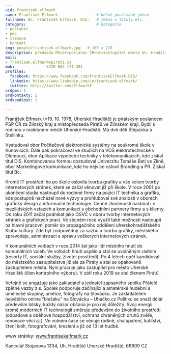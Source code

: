 ```yaml
---
uid: frantisek.elfmark
name: František Elfmark               	# běžně používáné jméno
fullname: Bc. František Elfmark, DiS.  	# jméno s tituly etc.
category:                               # kategorie
- poslanec
- pms
- clenove
- kontakt
img: people/frantisek-elfmark.jpg   # 165 x 220
description: předseda MS<br>poslanec ČR<br>zastupitel města Uh. Hradiště         	# kratký popis, max 160 znaků
mail:
- frantisek.elfmark@pirati.cz
mob:			  +420 604 171 281
profiles:
  facebook: https://www.facebook.com/FrantisekElfmark.DiS/
  linkedin: https://www.linkedin.com/in/frantisek-elfmark/
  twitter: http://twitter.com/ElfmarkF
ordpms: 1
ordkontakty: 1
ordkandidat: 1

---
```



František Elfmark (*19. 10. 1978, Uherské Hradiště) je pirátským poslancem PSP ČR za Zlínský kraj a místopředseda Pirátů ve Zlínském kraji. Bydlí s rodinou v malebném městě Uherské Hradiště. Má dvě děti Štěpánka a Stellinku.

Vystudoval obor Počítačové elektronické systémy na soukromé škole v Kunovicích. Dále pak pokračoval ve studiích na VOŠ elektrotechnické v Olomouci, obor Aplikace výpočetní techniky v telekomunikacích, kde získal titul DiS. Kombinovanou formou dostudoval Univerzitu Tomáše Bati ve Zlíně, obor Marketingové komunikace, kde ho nejvíce oslovil Branding a PR. Získal titul Bc.

Kromě IT prostředí ho po škole oslovila tvorba grafiky a vše kolem tvorby internetových stránek, které se začal věnovat již při škole. V roce 2001 po ukončení studia nastoupil do rodinné firmy na pozici IT technika a grafika, kde postupně nacházel nové výzvy a prohluboval své znalosti v oborech grafický design a informační technologie. Cenné zkušenosti nasbíral i v mezilidských vztazích a komunikaci s obchodními partnery firmy a s klienty. Od roku 2011 začal podnikat jako OSVČ v oboru tvorby internetových stránek a grafických prací. Ve stejném roce využil také možnosti nastoupit na hlavní pracovní poměr do propagačního oddělení uherskohradišťského Klubu kultury. Zde byl zodpovědný za sazbu a tvorbu grafiky, městského zpravodaje, administraci a správu veškerých internetových stránek.

V komunálních volbách v roce 2014 šel jako lídr místního hnutí do komunálních voleb. Ve volbách hnutí uspělo a stal se uvolněným radním (resorty IT, sociální služby, životní prostředí). Po 4 letech opět kandidoval do městského zastupitelstva již ale za Piráty a stal se opakovaně zastupitelem města. Nyní pracuje jako zastupitel pro město Uherské Hradiště (člen kontrolního výboru). V září roku 2019 se stal členem Pirátů.

Veřejně se angažuje jako zakladatel a jednatel zapsaného spolku Přátelé zpětné vazby z.s. Spolek podporuje začínající a amatérské hudební a umělecké skupiny, umělce, fotografy na Slovácku. Je zakladatelem největšího online “blešáku” na Slovácku – Uháčko.cz
Politiku se snaží dělat především lidsky, každý názor občana je pro něj důležitý. Svoji energii kromě moderních IT technologií směruje především do životního prostředí (odpadové a oběhové hospodářství, ochrana chráněných druhů zvěře, renovace věcí aj.). Ve volném čase se věnuje rodině, chalupaření, kutilství, čtení knih, fotografování, kreslení a již od 13 let hudbě.

www stránky: www.frantisekelfmark.cz

Kancelář
Stojanova 1334, Uh. Hradiště
Uherské Hradiště, 68609
CZ
